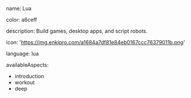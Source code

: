 name: Lua

color: a6ceff

description: Build games, desktop apps, and script robots.

icon: 'https://img.enkipro.com/a1684a7df81e84eb0167ccc76379011b.png'

language: lua

availableAspects:
  - introduction
  - workout
  - deep
 

